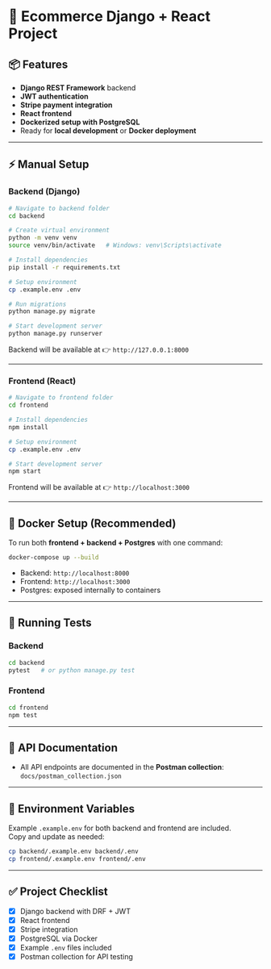 # 🛒 Ecommerce Django + React Project

## 📦 Features
- **Django REST Framework** backend
- **JWT authentication**
- **Stripe payment integration**
- **React frontend**
- **Dockerized setup with PostgreSQL**
- Ready for **local development** or **Docker deployment**

---

## ⚡ Manual Setup

### Backend (Django)
```bash
# Navigate to backend folder
cd backend

# Create virtual environment
python -m venv venv
source venv/bin/activate   # Windows: venv\Scripts\activate

# Install dependencies
pip install -r requirements.txt

# Setup environment
cp .example.env .env

# Run migrations
python manage.py migrate

# Start development server
python manage.py runserver
```

Backend will be available at 👉 `http://127.0.0.1:8000`

---

### Frontend (React)
```bash
# Navigate to frontend folder
cd frontend

# Install dependencies
npm install

# Setup environment
cp .example.env .env

# Start development server
npm start
```

Frontend will be available at 👉 `http://localhost:3000`

---

## 🐳 Docker Setup (Recommended)
To run both **frontend + backend + Postgres** with one command:

```bash
docker-compose up --build
```

- Backend: `http://localhost:8000`  
- Frontend: `http://localhost:3000`  
- Postgres: exposed internally to containers  

---

## 🧪 Running Tests

### Backend
```bash
cd backend
pytest   # or python manage.py test
```

### Frontend
```bash
cd frontend
npm test
```

---

## 📄 API Documentation
- All API endpoints are documented in the **Postman collection**:  
  `docs/postman_collection.json`

---

## 🔑 Environment Variables
Example `.example.env` for both backend and frontend are included.  
Copy and update as needed:

```bash
cp backend/.example.env backend/.env
cp frontend/.example.env frontend/.env
```

---

## ✅ Project Checklist
- [x] Django backend with DRF + JWT  
- [x] React frontend  
- [x] Stripe integration  
- [x] PostgreSQL via Docker  
- [x] Example `.env` files included  
- [x] Postman collection for API testing  
